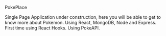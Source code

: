 PokePlace

Single Page Application under construction, here you will be able to get to know more about Pokemon. Using React, MongoDB, Node and Express. First time using React Hooks. Using PokeAPI. 

